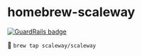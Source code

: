 # homebrew-scaleway

[![GuardRails badge](https://badges.production.guardrails.io/moul/homebrew-scaleway.svg)](https://www.guardrails.io)

:beer: `brew tap scaleway/scaleway`
